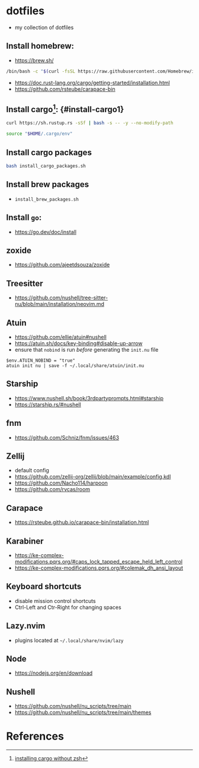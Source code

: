 # dotfiles

- my collection of dotfiles

## Install homebrew:

- <https://brew.sh/>

``` sh
/bin/bash -c "$(curl -fsSL https://raw.githubusercontent.com/Homebrew/install/HEAD/install.sh)"
```

- <https://doc.rust-lang.org/cargo/getting-started/installation.html>
- <https://github.com/rsteube/carapace-bin>

## Install cargo[^1]: {#install-cargo1}

``` sh
curl https://sh.rustup.rs -sSf | bash -s -- -y --no-modify-path
```

``` sh
source "$HOME/.cargo/env"
```

## Install cargo packages

``` sh
bash install_cargo_packages.sh
```

## Install brew packages

- `install_brew_packages.sh`

## Install `go`:

- <https://go.dev/doc/install>

## zoxide

- <https://github.com/ajeetdsouza/zoxide>

## Treesitter

- <https://github.com/nushell/tree-sitter-nu/blob/main/installation/neovim.md>

## Atuin

- <https://github.com/ellie/atuin#nushell>
- <https://atuin.sh/docs/key-binding#disable-up-arrow>
- ensure that `nobind` is run *before* generating the `init.nu` file

``` nu
$env.ATUIN_NOBIND = "true"
atuin init nu | save -f ~/.local/share/atuin/init.nu
```

## Starship

- <https://www.nushell.sh/book/3rdpartyprompts.html#starship>
- <https://starship.rs/#nushell>

## fnm

- <https://github.com/Schniz/fnm/issues/463>

## Zellij

- default config
- <https://github.com/zellij-org/zellij/blob/main/example/config.kdl>
- <https://github.com/Nacho114/harpoon>
- <https://github.com/rvcas/room>

## Carapace

- <https://rsteube.github.io/carapace-bin/installation.html>

## Karabiner

- <https://ke-complex-modifications.pqrs.org/#caps_lock_tapped_escape_held_left_control>
- <https://ke-complex-modifications.pqrs.org/#colemak_dh_ansi_layout>

## Keyboard shortcuts

- disable mission control shortcuts
- Ctrl-Left and Ctr-Right for changing spaces

## Lazy.nvim

- plugins located at `~/.local/share/nvim/lazy`

## Node

- <https://nodejs.org/en/download>

## Nushell

- <https://github.com/nushell/nu_scripts/tree/main>
- <https://github.com/nushell/nu_scripts/tree/main/themes>

# References

[^1]: [installing cargo without zsh](https://github.com/rust-lang/rustup/issues/2040#issuecomment-538721697)
